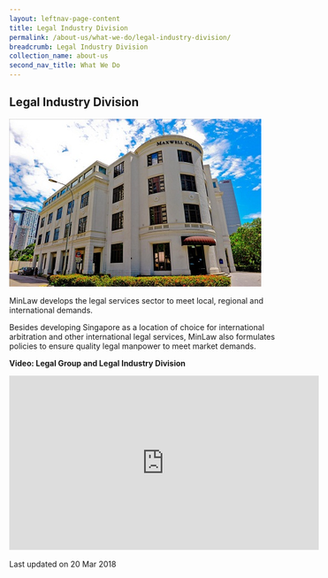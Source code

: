 ```yaml
---
layout: leftnav-page-content
title: Legal Industry Division
permalink: /about-us/what-we-do/legal-industry-division/
breadcrumb: Legal Industry Division
collection_name: about-us
second_nav_title: What We Do
---
```


<style>
  .image {width: 600px;}
  .image img {max-width: 100%;}
</style>

Legal Industry Division
---

<div class="image"><img src="/images/Maxwell-Chambers.jpg/" title="Legal Industry Division"></div>

MinLaw develops the legal services sector to meet local, regional and international demands.

Besides developing Singapore as a location of choice for international arbitration and other international legal services, MinLaw also formulates policies to ensure quality legal manpower to meet market demands.

**Video: Legal Group and Legal Industry Division**

<div class="bp-youtube">
  <iframe width="560" height="315" src="https://www.youtube.com/embed/0wJ9lvFkUXs" title="Legal Industry Division" frameborder="0" allow="accelerometer; autoplay; encrypted-media; gyroscope; picture-in-picture" allowfullscreen></iframe>
</div>

<p class="right-side-updated">Last updated on 20 Mar 2018</p>
